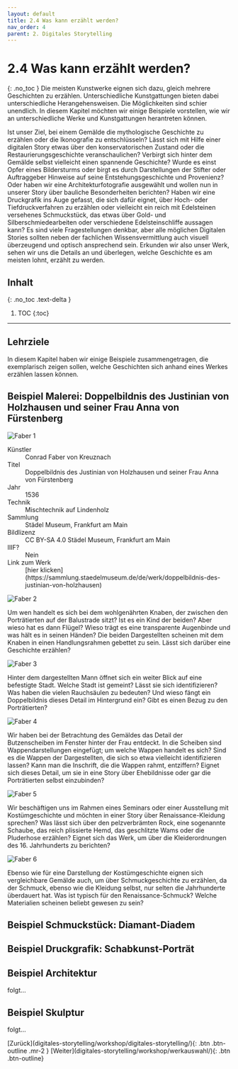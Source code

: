 ```yaml
---
layout: default
title: 2.4 Was kann erzählt werden?
nav_order: 4
parent: 2. Digitales Storytelling
---
```

# 2.4 Was kann erzählt werden?
{: .no_toc }
Die meisten Kunstwerke eignen sich dazu, gleich mehrere Geschichten zu erzählen. Unterschiedliche Kunstgattungen bieten dabei unterschiedliche Herangehensweisen. Die Möglichkeiten sind schier unendlich. In diesem Kapitel möchten wir einige Beispiele vorstellen, wie wir an unterschiedliche Werke und Kunstgattungen herantreten können.

Ist unser Ziel, bei einem Gemälde die mythologische Geschichte zu erzählen oder die Ikonografie zu entschlüsseln? Lässt sich mit Hilfe einer digitalen Story etwas über den konservatorischen Zustand oder die Restaurierungsgeschichte veranschaulichen? 
Verbirgt sich hinter dem Gemälde selbst vielleicht einen spannende Geschichte? Wurde es einst Opfer eines Bildersturms oder birgt es durch Darstellungen der Stifter oder Auftraggeber Hinweise auf seine Entstehungsgeschichte und Provenienz? Oder haben wir eine Architekturfotografie ausgewählt und wollen nun in unserer Story über bauliche Besonderheiten berichten? Haben wir eine Druckgrafik ins Auge gefasst, die sich dafür eignet, über Hoch- oder Tiefdruckverfahren zu erzählen oder vielleicht ein reich mit Edelsteinen versehenes Schmuckstück, das etwas über Gold- und Silberschmiedearbeiten oder verschiedene Edelsteinschliffe aussagen kann?
Es sind viele Fragestellungen denkbar, aber alle möglichen Digitalen Stories sollten neben 
der fachlichen Wissensvermittlung auch visuell überzeugend und optisch ansprechend sein. Erkunden wir also unser Werk, sehen wir uns die Details an und überlegen, welche Geschichte es am meisten lohnt, erzählt zu werden.

## Inhalt
{: .no_toc .text-delta }

1. TOC
{:toc}

---

## Lehrziele
In diesem Kapitel haben wir einige Beispiele zusammengetragen, die exemplarisch zeigen sollen, welche Geschichten sich anhand eines Werkes erzählen lassen können.

## Beispiel Malerei: Doppelbildnis des Justinian von Holzhausen und seiner Frau Anna von Fürstenberg

![Faber 1](https://cdn.lesliepzimmermann.de/storytelling/2-4-1_Faber_Staedel-1.jpg)

<dl>
  <dt>Künstler</dt>
  <dd>Conrad Faber von Kreuznach</dd>
  <dt>Titel</dt>
  <dd>Doppelbildnis des Justinian von Holzhausen und seiner Frau Anna von Fürstenberg</dd>
  <dt>Jahr</dt>
  <dd>1536</dd>
  <dt>Technik</dt>
  <dd>Mischtechnik auf Lindenholz</dd>
  <dt>Sammlung</dt>
  <dd>Städel Museum, Frankfurt am Main</dd>
  <dt>Bildlizenz</dt>
  <dd>CC BY-SA 4.0 Städel Museum, Frankfurt am Main</dd>
  <dt>IIIF?</dt>
  <dd>Nein</dd>
  <dt>Link zum Werk</dt>
  <dd>[hier klicken](https://sammlung.staedelmuseum.de/de/werk/doppelbildnis-des-justinian-von-holzhausen)</dd>
</dl>

![Faber 2](https://cdn.lesliepzimmermann.de/storytelling/2-4-1_Faber_Staedel-2.jpg)

Um wen handelt es sich bei dem wohlgenährten Knaben, der zwischen den Porträtierten auf der Balustrade sitzt? Ist es ein Kind der beiden? Aber wieso hat es dann Flügel? Wieso trägt es eine transparente Augenbinde und was hält es in seinen Händen? Die beiden Dargestellten scheinen mit dem Knaben in einen Handlungsrahmen gebettet zu sein. Lässt sich darüber eine Geschichte erzählen?

![Faber 3](https://cdn.lesliepzimmermann.de/storytelling/2-4-1_Faber_Staedel-3.jpg)

Hinter dem dargestellten Mann öffnet sich ein weiter Blick auf eine befestigte Stadt. Welche Stadt ist gemeint? Lässt sie sich identifizieren? Was haben die vielen Rauchsäulen zu bedeuten? Und wieso fängt ein Doppelbildnis dieses Detail im Hintergrund ein? Gibt es einen Bezug zu den Porträtierten?

![Faber 4](https://cdn.lesliepzimmermann.de/storytelling/2-4-1_Faber_Staedel-4.jpg)

Wir haben bei der Betrachtung des Gemäldes das Detail der Butzenscheiben im Fenster hinter der Frau entdeckt. In die Scheiben sind Wappendarstellungen eingefügt; um welche Wappen handelt es sich? Sind es die Wappen der Dargestellten, die sich so etwa vielleicht identifizieren lassen? Kann man die Inschrift, die die Wappen rahmt, entziffern? Eignet sich dieses Detail, um sie in eine Story über Ehebildnisse oder gar die Porträtierten selbst einzubinden?

![Faber 5](https://cdn.lesliepzimmermann.de/storytelling/2-4-1_Faber_Staedel-5.jpg)

Wir beschäftigen uns im Rahmen eines Seminars oder einer Ausstellung mit Kostümgeschichte und möchten in einer Story über Renaissance-Kleidung sprechen? Was lässt sich über den pelzverbrämten Rock, eine sogenannte Schaube, das reich plissierte Hemd, das geschlitzte Wams oder die Pluderhose erzählen? Eignet sich das Werk, um über die Kleiderordnungen des 16. Jahrhunderts zu berichten?

![Faber 6](https://cdn.lesliepzimmermann.de/storytelling/2-4-1_Faber_Staedel-6.jpg)

Ebenso wie für eine Darstellung der Kostümgeschichte eignen sich vergleichbare Gemälde auch, um über Schmuckgeschichte zu erzählen, da der Schmuck, ebenso wie die Kleidung selbst, nur selten die Jahrhunderte überdauert hat. Was ist typisch für den Renaissance-Schmuck? Welche Materialien scheinen beliebt gewesen zu sein?


## Beispiel Schmuckstück: Diamant-Diadem 


## Beispiel Druckgrafik: Schabkunst-Porträt


## Beispiel Architektur
folgt...

## Beispiel Skulptur
folgt...



<span class="fs-8">
[Zurück](digitales-storytelling/workshop/digitales-storytelling/){: .btn .btn-outline .mr-2 } 
</span>
<span class="fs-8">
[Weiter](digitales-storytelling/workshop/werkauswahl/){: .btn .btn-outline}
</span>